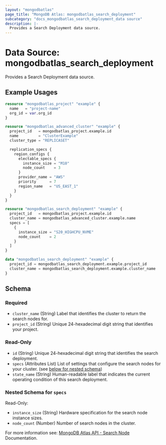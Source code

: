 ```yaml
---
layout: "mongodbatlas"
page_title: "MongoDB Atlas: mongodbatlas_search_deployment"
subcategory: "docs_mongodbatlas_search_deployment_data source"
description: |-
  Provides a Search Deployment data source.
---
```


# Data Source: mongodbatlas_search_deployment

Provides a Search Deployment data source.

## Example Usages
```terraform
resource "mongodbatlas_project" "example" {
  name   = "project-name"
  org_id = var.org_id
}

resource "mongodbatlas_advanced_cluster" "example" {
  project_id   = mongodbatlas_project.example.id
  name         = "ClusterExample"
  cluster_type = "REPLICASET"

  replication_specs {
    region_configs {
      electable_specs {
        instance_size = "M10"
        node_count    = 3
      }
      provider_name = "AWS"
      priority      = 7
      region_name   = "US_EAST_1"
    }
  }
}

resource "mongodbatlas_search_deployment" "example" {
  project_id   = mongodbatlas_project.example.id
  cluster_name = mongodbatlas_advanced_cluster.example.name
  specs = [
    {
      instance_size = "S20_HIGHCPU_NVME"
      node_count    = 2
    }
  ]
}

data "mongodbatlas_search_deployment" "example" {
  project_id = mongodbatlas_search_deployment.example.project_id
  cluster_name = mongodbatlas_search_deployment.example.cluster_name
}
```

<!-- schema generated by tfplugindocs -->
## Schema

### Required

- `cluster_name` (String) Label that identifies the cluster to return the search nodes for.
- `project_id` (String) Unique 24-hexadecimal digit string that identifies your project.

### Read-Only

- `id` (String) Unique 24-hexadecimal digit string that identifies the search deployment.
- `specs` (Attributes List) List of settings that configure the search nodes for your cluster. (see [below for nested schema](#nestedatt--specs))
- `state_name` (String) Human-readable label that indicates the current operating condition of this search deployment.

<a id="nestedatt--specs"></a>
### Nested Schema for `specs`

Read-Only:

- `instance_size` (String) Hardware specification for the search node instance sizes.
- `node_count` (Number) Number of search nodes in the cluster.

For more information see: [MongoDB Atlas API - Search Node](https://www.mongodb.com/docs/atlas/reference/api-resources-spec/#tag/Atlas-Search/operation/createAtlasSearchDeployment) Documentation.
